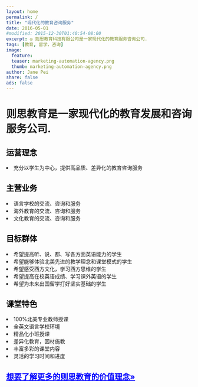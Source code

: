 ```yaml
---
layout: home
permalink: /
title: "现代化的教育咨询服务"
date: 2016-05-01
#modified: 2015-12-30T01:40:54-08:00
excerpt: ◎ 则思教育科技有限公司是一家现代化的教育服务咨询公司.
tags: [教育, 留学，咨询]
image:
  feature:
  teaser: marketing-automation-agency.png
  thumb: marketing-automation-agency.png
author: Jane Pei
share: false
ads: false
---
```


<h1 class="strapline" >则思教育是一家现代化的教育发展和咨询服务公司.</h1>
<div class="tiles" style=""background-color:#FFDD55; marigin-left: auto;">
  <div class="tile">
    <h2 class="post-title" style="color: #000000">运营理念</h2>
    <p class="post-excerpt" style="color: ##0000FF">
    <li>充分以学生为中心，提供高品质、差异化的教育咨询服务</li></p>
  </div>
  <div class="tile">
    <h2 class="post-title" style="color: #000000">主营业务</h2>
    <p class="post-excerpt" style="color: ##0000FF">
    <li>语言学校的交流、咨询和服务</li>
    <li>海外教育的交流、咨询和服务</li>
    <li>文化教育的交流、咨询和服务</li></p>
  </div>
  <div class="tile">
    <h2 class="post-title" style="color: #000000">目标群体</h2>
    <p class="post-excerpt" style="color: ##0000FF">
    <li>希望提高听、说、都、写各方面英语能力的学生</li>
    <li>希望能够体验北美先进的教学理念和课堂模式的学生</li>
    <li>希望感受西方文化，学习西方思维的学生</li>
    <li>希望提高在校英语成绩、学习课外英语的学生</li>
    <li>希望为未来出国留学打好坚实基础的学生</li></p>
  </div>
  <div class="tile">
    <h2 class="post-title" style="color: #000000">课堂特色</h2>
    <p class="post-excerpt" style="color: ##0000FF">
    <li>100%北美专业教师授课</li>
    <li>全英文语言学校环境</li>
    <li>精品化小班授课</li>
    <li>差异化教育，因材施教</li>
    <li>丰富多彩的课堂内容</li>
    <li>灵活的学习时间和进度</li></p>
  </div>
  <div class="tile">
    <a href="{{ site.url }}/value-prop/"><h2 id="learn" class="post-title animated infinite pulse" style="color: blue; text-decoration: underline">想要了解更多的则思教育的价值理念»</h2></a>
  </div>
</div>
